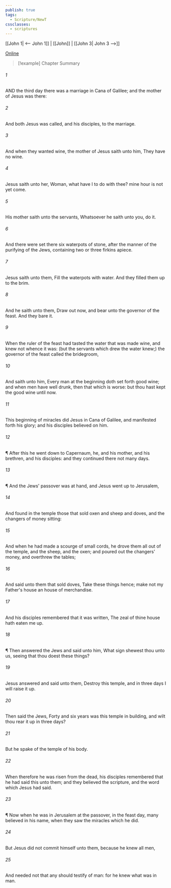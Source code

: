```yaml
---
publish: true
tags:
  - Scripture/NewT
cssclasses:
  - scriptures
---
```

[[John 1| <-- John 1]] | [[John]] | [[John 3| John 3 -->]]

[Online](https://churchofjesuschrist.org/study/scriptures/nt/john/2?lang=eng)

>[!example] Chapter Summary
>
###### 1
AND the third day there was a marriage in Cana of Galilee; and the mother of Jesus was there:
###### 2
And both Jesus was called, and his disciples, to the marriage.
###### 3
And when they wanted wine, the mother of Jesus saith unto him, They have no wine.
###### 4
Jesus saith unto her, Woman, what have I to do with thee? mine hour is not yet come.
###### 5
His mother saith unto the servants, Whatsoever he saith unto you, do it.
###### 6
And there were set there six waterpots of stone, after the manner of the purifying of the Jews, containing two or three firkins apiece.
###### 7
Jesus saith unto them, Fill the waterpots with water. And they filled them up to the brim.
###### 8
And he saith unto them, Draw out now, and bear unto the governor of the feast. And they bare it.
###### 9
When the ruler of the feast had tasted the water that was made wine, and knew not whence it was: (but the servants which drew the water knew;) the governor of the feast called the bridegroom,
###### 10
And saith unto him, Every man at the beginning doth set forth good wine; and when men have well drunk, then that which is worse: but thou hast kept the good wine until now.
###### 11
This beginning of miracles did Jesus in Cana of Galilee, and manifested forth his glory; and his disciples believed on him.
###### 12
¶ After this he went down to Capernaum, he, and his mother, and his brethren, and his disciples: and they continued there not many days.
###### 13
¶ And the Jews' passover was at hand, and Jesus went up to Jerusalem,
###### 14
And found in the temple those that sold oxen and sheep and doves, and the changers of money sitting:
###### 15
And when he had made a scourge of small cords, he drove them all out of the temple, and the sheep, and the oxen; and poured out the changers' money, and overthrew the tables;
###### 16
And said unto them that sold doves, Take these things hence; make not my Father's house an house of merchandise.
###### 17
And his disciples remembered that it was written, The zeal of thine house hath eaten me up.
###### 18
¶ Then answered the Jews and said unto him, What sign shewest thou unto us, seeing that thou doest these things?
###### 19
Jesus answered and said unto them, Destroy this temple, and in three days I will raise it up.
###### 20
Then said the Jews, Forty and six years was this temple in building, and wilt thou rear it up in three days?
###### 21
But he spake of the temple of his body.
###### 22
When therefore he was risen from the dead, his disciples remembered that he had said this unto them; and they believed the scripture, and the word which Jesus had said.
###### 23
¶ Now when he was in Jerusalem at the passover, in the feast day, many believed in his name, when they saw the miracles which he did.
###### 24
But Jesus did not commit himself unto them, because he knew all men,
###### 25
And needed not that any should testify of man: for he knew what was in man.



